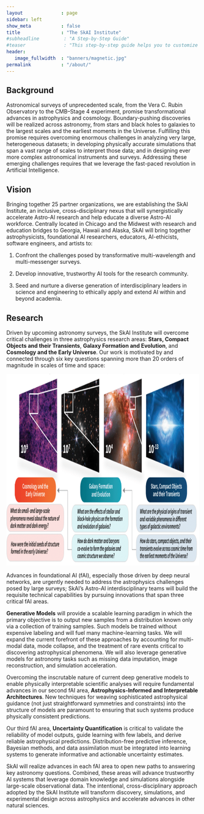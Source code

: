 ```yaml
---
layout              : page
sidebar: left
show_meta           : false
title               : "The SkAI Institute"
#subheadline         : "A Step-by-Step Guide"
#teaser              : "This step-by-step guide helps you to customize Feeling Responsive to your needs."
header:
   image_fullwidth  : "banners/magnetic.jpg"
permalink           : "/about/"
---
```

## Background
Astronomical surveys of unprecedented scale, from the Vera C. Rubin Observatory to the CMB–Stage 4 
experiment, promise transformational advances in astrophysics and cosmology. Boundary-pushing discoveries
will be realized across astronomy, from stars and black holes to galaxies to the largest scales and the earliest
moments in the Universe. Fulfilling this promise requires overcoming enormous challenges in analyzing
very large, heterogeneous datasets; in developing physically accurate simulations that span a vast range of
scales to interpret those data; and in designing ever more complex astronomical instruments and surveys.
Addressing these emerging challenges requires that we leverage the fast-paced revolution in 
Artificial Intelligence. 

## Vision
Bringing together 25 partner organizations, we are establishing the SkAI Institute, an
inclusive, cross-disciplinary nexus that will synergistically accelerate Astro-AI research and help educate
a diverse Astro-AI workforce. Centrally located in Chicago and the Midwest with research and education
bridges to Georgia, Hawaii and Alaska, SkAI will bring together astrophysicists, foundational AI researchers, 
educators, AI-ethicists, software engineers, and artists to: 

1. Confront the challenges posed by transformative multi-wavelength and multi-messenger surveys. 

2. Develop innovative, trustworthy AI tools for the research community. 

3. Seed and nurture a diverse generation of interdisciplinary leaders in science and engineering to ethically apply and extend AI within and beyond academia.

## Research
Driven by upcoming astronomy surveys, the SkAI Institute will overcome critical challenges in three
astrophysics research areas:
**Stars, Compact Objects and their Transients**,
**Galaxy Formation and Evolution**, and
**Cosmology and the Early Universe**. Our work is motivated by and connected
through six key questions spanning more than 20 orders of magnitude in scales of time and space:

<img src="../images/skairesearch.png" height=500>

Advances in foundational AI (fAI), especially those driven by deep neural networks, are urgently needed
to address the astrophysics challenges posed by large surveys; SkAI’s Astro-AI interdisciplinary teams
will build the requisite technical capabilities by pursuing innovations that span three critical fAI areas.

**Generative Models** will provide a scalable learning paradigm in which the primary objective is to
output new samples from a distribution known only via a collection of training samples.
 Such models be trained without expensive labeling and will fuel many machine-learning tasks. We will expand the
current forefront of these approaches by accounting for multi-modal data, mode collapse, and the treatment
of rare events critical to discovering astrophysical phenomena. We will also leverage generative models
for astronomy tasks such as missing data imputation, image reconstruction, and simulation acceleration.

Overcoming the inscrutable nature of current deep generative models to enable physically interpretable
scientific analyses will require fundamental advances in our second fAI area, 
**Astrophysics-Informed and Interpretable Architectures**. New techniques for weaving sophisticated astrophysical guidance (not
just straightforward symmetries and constraints) into the structure of models are paramount to ensuring
that such systems produce physically consistent predictions. 

Our third fAI area, **Uncertainty Quantification** is critical to validate the reliability of model outputs, guide learning with few labels, and derive
reliable astrophysical predictions. Distribution-free predictive inference, Bayesian methods, 
and data assimilation must be integrated into learning systems to generate informative and actionable
uncertainty estimates.

SkAI will realize advances in each fAI area to open new paths to answering key
astronomy questions. Combined, these areas will advance trustworthy AI systems that leverage domain
knowledge and simulations alongside large-scale observational data. The intentional, cross-disciplinary
approach adopted by the SkAI Institute will transform discovery, simulations, and experimental design
across astrophysics and accelerate advances in other natural sciences.


